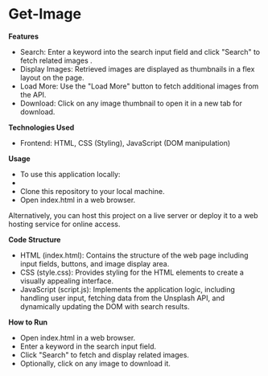 # Get-Image

**Features**

- Search: Enter a keyword into the search input field and click "Search" to fetch related images .
- Display Images: Retrieved images are displayed as thumbnails in a flex layout on the page.
- Load More: Use the "Load More" button to fetch additional images from the API.
- Download: Click on any image thumbnail to open it in a new tab for download.

**Technologies Used**

- Frontend: HTML, CSS (Styling), JavaScript (DOM manipulation)

**Usage**

- To use this application locally:
- 
- Clone this repository to your local machine.
- Open index.html in a web browser.

Alternatively, you can host this project on a live server or deploy it to a web hosting service for online access.

**Code Structure**

- HTML (index.html): Contains the structure of the web page including input fields, buttons, and image display area.
- CSS (style.css): Provides styling for the HTML elements to create a visually appealing interface.
- JavaScript (script.js): Implements the application logic, including handling user input, fetching data from the Unsplash API, and dynamically updating the DOM with search results.

**How to Run**

- Open index.html in a web browser.
- Enter a keyword in the search input field.
- Click "Search" to fetch and display related images.
- Optionally, click on any image to download it.
